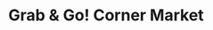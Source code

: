 ---
title: "Grab & Go! Corner Market"
url: /madawaska/grab-and-go-corner-market/
shop: convenience
---
